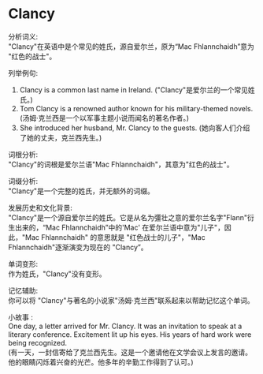 # Clancy

分析词义:  
"Clancy"在英语中是个常见的姓氏，源自爱尔兰，原为“Mac Fhlannchaidh”意为 "红色的战士"。

  

列举例句:

  

1.  Clancy is a common last name in Ireland. ("Clancy"是爱尔兰的一个常见姓氏。)
2.  Tom Clancy is a renowned author known for his military-themed novels. (汤姆·克兰西是一个以军事主题小说而闻名的著名作者。)
3.  She introduced her husband, Mr. Clancy to the guests. (她向客人们介绍了她的丈夫，克兰西先生。)

  

词根分析:  
"Clancy"的词根是爱尔兰语"Mac Fhlannchaidh"，其意为"红色的战士"。

  

词缀分析:  
"Clancy"是一个完整的姓氏，并无额外的词缀。

  

发展历史和文化背景:  
"Clancy"是一个源自爱尔兰的姓氏。它是从名为彊壮之意的爱尔兰名字"Flann"衍生出来的，“Mac Fhlannchaidh”中的'Mac' 在爱尔兰语中意为"儿子"，因此，"Mac Fhlannchaidh" 的意思就是 "红色战士的儿子"，"Mac Fhlannchaidh"逐渐演变为现在的 "Clancy”。

  

单词变形:  
作为姓氏，"Clancy"没有变形。

  

记忆辅助:  
你可以将 "Clancy"与著名的小说家"汤姆·克兰西"联系起来以帮助记忆这个单词。

  

小故事 :  
One day, a letter arrived for Mr. Clancy. It was an invitation to speak at a literary conference. Excitement lit up his eyes. His years of hard work were being recognized.  
(有一天，一封信寄给了克兰西先生。这是一个邀请他在文学会议上发言的邀请。他的眼睛闪烁着兴奋的光芒。他多年的辛勤工作得到了认可。)
